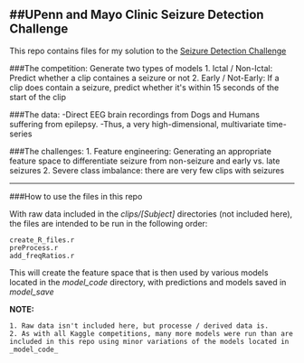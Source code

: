 ##UPenn and Mayo Clinic Seizure Detection Challenge
---

This repo contains files for my solution to the [Seizure Detection Challenge](https://www.kaggle.com/c/seizure-detection)


###The competition: Generate two types of models
    1. Ictal / Non-Ictal: Predict whether a clip containes a seizure or not
    2. Early / Not-Early: If a clip does contain a seizure, predict whether it's within 15 seconds of the start of the clip
    
###The data:
    -Direct EEG brain recordings from Dogs and Humans suffering from epilepsy.
    -Thus, a very high-dimensional, multivariate time-series 

###The challenges:
    1. Feature engineering:  Generating an appropriate feature space to differentiate seizure from non-seizure and early vs. late seizures
    2. Severe class imbalance: there are very few clips with seizures

---

###How to use the files in this repo

With raw data included in the _clips/[Subject]_ directories (not included here), the files are intended to be run in the following order:

```
create_R_files.r
preProcess.r
add_freqRatios.r
```

This will create the feature space that is then used by various models located in the _model_code_ directory, with predictions and models saved in _model_save_

__NOTE:__

    1. Raw data isn't included here, but processe / derived data is.
    2. As with all Kaggle competitions, many more models were run than are included in this repo using minor variations of the models located in _model_code_
